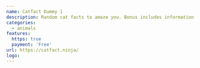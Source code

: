 ```yaml
---
name: Catfact Dummy 1
description: Random cat facts to amaze you. Bonus includes information about cat breeds.
categories:
  - animals
features:
  https: true
  payment: 'Free'
url: https://catfact.ninja/
logo:
---
```

